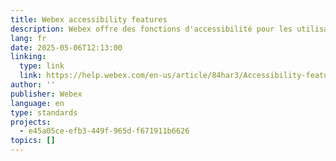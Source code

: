 ```yaml
---
title: Webex accessibility features
description: Webex offre des fonctions d'accessibilité pour les utilisateurs souffrant de déficiences visuelles, auditives et de mobilité. Les principales caractéristiques sont la compatibilité avec les lecteurs d'écran (avec JAWS), la navigation au clavier à l'aide de raccourcis, les thèmes à fort contraste et le zoom pour les personnes malvoyantes, ainsi que des paramètres personnalisables tels que la taille des polices et le mode sombre. Ces fonctionnalités visent à améliorer l'accessibilité et l'inclusion dans les réunions et webinaires Webex.
lang: fr
date: 2025-05-06T12:13:00
linking:
  type: link
  link: https://help.webex.com/en-us/article/84har3/Accessibility-features-for-meetings-and-webinars
author: ''
publisher: Webex
language: en
type: standards
projects:
  - e45a05ce-efb3-449f-965d-f671911b6626
topics: []
---
```



